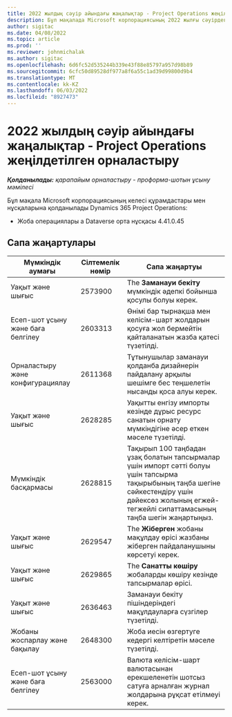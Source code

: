 ```yaml
---
title: 2022 жылдың сәуір айындағы жаңалықтар - Project Operations жеңілдетілген орналастыру
description: Бұл мақалада Microsoft корпорациясының 2022 жылғы сәуірдегі шығарылымында қолжетімді сапа жаңартулары туралы ақпарат берілген Dynamics 365 Project Operations жеңіл қолдану.
author: sigitac
ms.date: 04/08/2022
ms.topic: article
ms.prod: ''
ms.reviewer: johnmichalak
ms.author: sigitac
ms.openlocfilehash: 6d6fc52d535244b339e43f88e85797a957d98b89
ms.sourcegitcommit: 6cfc50d89528df977a8f6a55c1ad39d99800d9b4
ms.translationtype: MT
ms.contentlocale: kk-KZ
ms.lasthandoff: 06/03/2022
ms.locfileid: "8927473"
---
```

# <a name="whats-new-april-2022---project-operations-lite-deployment"></a>2022 жылдың сәуір айындағы жаңалықтар - Project Operations жеңілдетілген орналастыру

_**Қолданылады:** қарапайым орналастыру - проформа-шотын ұсыну мәмілесі_

Бұл мақала Microsoft корпорациясының келесі құрамдастары мен нұсқаларына қолданылады Dynamics 365 Project Operations:

- Жоба операциялары а Dataverse орта нұсқасы 4.41.0.45

## <a name="quality-updates"></a>Сапа жаңартулары

| Мүмкіндік аумағы | Сілтемелік нөмір | Сапа жаңартуы |
| --- | --- | --- |
| Уақыт және шығыс | 2573900 | The **Заманауи бекіту** мүмкіндік әдепкі бойынша қосулы болуы керек. |
| Есеп-шот ұсыну және баға белгілеу | 2603313 | Өнімі бар тырнақша мен келісім-шарт жолдарын қосуға жол бермейтін қайталанатын жазба қатесі түзетілді. |
| Орналастыру және конфигурациялау | 2611368 | Тұтынушылар заманауи қолданба дизайнерін пайдалану арқылы шешімге бес теңшелетін нысанды қоса алуы керек. |
| Уақыт және шығыс | 2628285 | Уақытты енгізу импорты кезінде дұрыс ресурс санатын орнату мүмкіндігіне әсер еткен мәселе түзетілді. |
| Мүмкіндік басқармасы| 2628815 | Тақырып 100 таңбадан ұзақ болатын тапсырмалар үшін импорт сәтті болуы үшін тапсырма тақырыбының таңба шегіне сәйкестендіру үшін дәйексөз жолының егжей-тегжейлі сипаттамасының таңба шегін жаңартыңыз. |
| Уақыт және шығыс| 2629547 | The **Жіберген** жобаны мақұлдау өрісі жазбаны жіберген пайдаланушыны көрсетуі керек. |
| Уақыт және шығыс| 2629865 | The **Санатты көшіру** жобаларды көшіру кезінде тапсырмалар өрісі. |
| Уақыт және шығыс| 2636463 | Заманауи бекіту пішіндеріндегі мақұлдауларға сүзгілер түзетілді. |
| Жобаны жоспарлау және бақылау | 2648300 | Жоба иесін өзгертуге кедергі келтіретін мәселе түзетілді. |
| Есеп-шот ұсыну және баға белгілеу | 2563000 | Валюта келісім-шарт валютасынан ерекшеленетін шотсыз сатуға арналған журнал жолдарына рұқсат етілмеуі керек. |
